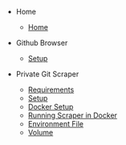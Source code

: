 * Home
  * [Home](/home.md)

* Github Browser
  * [Setup](/docs/primitive-setup.md)

* Private Git Scraper
  * [Requirements](/docs/private/requirements.md)
  * [Setup](/docs/private/private-setup.md)
  * [Docker Setup](/docs/private/docker-setup.md)
  * [Running Scraper in Docker](/docs/private/docker-usage.md)
  * [Environment File](/docs/private/environment-file.md)
  * [Volume](docs/private/volume.md)
